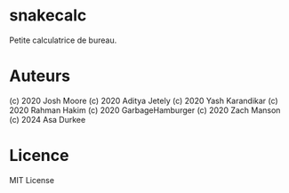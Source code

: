 # snakecalc
Petite calculatrice de bureau.

# Auteurs
(c) 2020 Josh Moore
(c) 2020 Aditya Jetely
(c) 2020 Yash Karandikar
(c) 2020 Rahman Hakim
(c) 2020 GarbageHamburger
(c) 2020 Zach Manson
(c) 2024 Asa Durkee

# Licence
MIT License